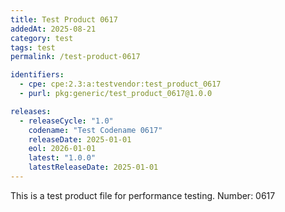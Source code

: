 ```yaml
---
title: Test Product 0617
addedAt: 2025-08-21
category: test
tags: test
permalink: /test-product-0617

identifiers:
  - cpe: cpe:2.3:a:testvendor:test_product_0617
  - purl: pkg:generic/test_product_0617@1.0.0

releases:
  - releaseCycle: "1.0"
    codename: "Test Codename 0617"
    releaseDate: 2025-01-01
    eol: 2026-01-01
    latest: "1.0.0"
    latestReleaseDate: 2025-01-01
---
```


This is a test product file for performance testing. Number: 0617
